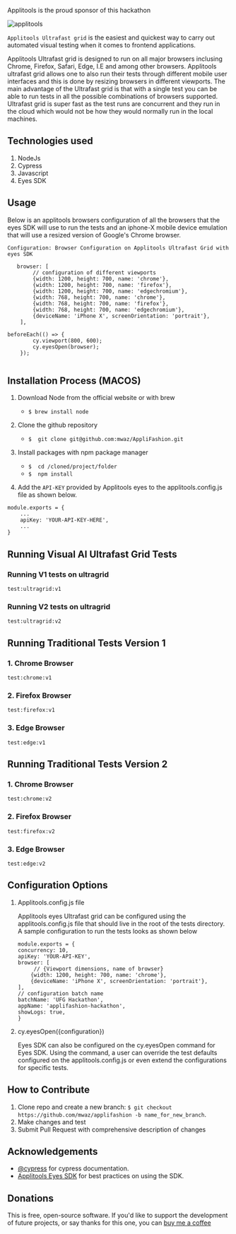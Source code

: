 Applitools is the  proud sponsor of this hackathon

![applitools](https://user-images.githubusercontent.com/10160787/86256908-886abc00-bbc1-11ea-914c-c008705a071a.jpeg)


`Applitools Ultrafast grid` is the easiest and quickest way to carry out automated visual testing when it comes to frontend applications.

<!-- ![GIF demo](img/demo.gif) -->

Applitools Ultrafast grid is designed to run on all major browsers inclusing Chrome, Firefox, Safari, Edge, I.E and among other browsers. Applitools ultrafast grid allows one to also run their tests through different mobile user interfaces and this is done by resizing browsers in different viewports. The main advantage of the Ultrafast grid is that with a single test you can be able to run tests in all the possible combinations of browsers supported. Ultrafast grid is super fast as the test runs are concurrent and they run in the cloud which would not be how they would normally run in the local machines. 

**Technologies used**
---
1. NodeJs
2. Cypress
3. Javascript
4. Eyes SDK

**Usage**
---
Below is an applitools browsers configuration of all the browsers that the eyes SDK will use to run the tests and an iphone-X mobile device emulation that will use a resized version of Google's Chrome browser.

```
Configuration: Browser Configuration on Applitools Ultrafast Grid with eyes SDK

   browser: [
        // configuration of different viewports
        {width: 1200, height: 700, name: 'chrome'},
        {width: 1200, height: 700, name: 'firefox'},
        {width: 1200, height: 700, name: 'edgechromium'},
        {width: 768, height: 700, name: 'chrome'},
        {width: 768, height: 700, name: 'firefox'},
        {width: 768, height: 700, name: 'edgechromium'},
        {deviceName: 'iPhone X', screenOrientation: 'portrait'},
    ],

beforeEach(() => {
        cy.viewport(800, 600);
        cy.eyesOpen(browser);
    });


```

**Installation Process (MACOS)**
---

1. Download Node from the official website or with brew
    + `$ brew install node`

2. Clone the github repository
    + `$  git clone git@github.com:mwaz/AppliFashion.git`

3. Install packages with npm package manager
    + `$  cd /cloned/project/folder`
    + `$  npm install`

4. Add the `API-KEY` provided by Applitools eyes to the applitools.config.js file as shown below.
```
module.exports = {
    ...
    apiKey: 'YOUR-API-KEY-HERE',
    ...
}
```

**Running Visual AI Ultrafast Grid Tests**
---
### Running V1 tests on ultragrid
```
test:ultragrid:v1
```

### Running V2 tests on ultragrid
```
test:ultragrid:v2
```


**Running Traditional Tests Version 1**
---

### 1. Chrome Browser

```
test:chrome:v1
```
### 2. Firefox Browser

```
test:firefox:v1
```

### 3. Edge Browser

```
test:edge:v1
```

**Running Traditional Tests Version 2**
---

### 1. Chrome Browser

```
test:chrome:v2
```
### 2. Firefox Browser

```
test:firefox:v2
```

### 3. Edge Browser

```
test:edge:v2
```

**Configuration Options**
---

1. Applitools.config.js file

    Applitools eyes Ultrafast grid can be configured using the applitools.config.js file that should live in the root of the tests directory. A sample configuration to run the tests looks as shown below

    ```
    module.exports = {
    concurrency: 10,
    apiKey: 'YOUR-API-KEY',
    browser: [
         // {Viewport dimensions, name of browser}
        {width: 1200, height: 700, name: 'chrome'},
        {deviceName: 'iPhone X', screenOrientation: 'portrait'},
    ],
    // configuration batch name
    batchName: 'UFG Hackathon',
    appName: 'applifashion-hackathon',
    showLogs: true,
    }
    ```

2. cy.eyesOpen({configuration})

    Eyes SDK can also be configured on the cy.eyesOpen command for Eyes SDK. Using the command, a user can override the test defaults configured on the applitools.config.js or even extend the configurations for specific tests.


**How to Contribute**
---

1. Clone repo and create a new branch: `$ git checkout https://github.com/mwaz/applifashion -b name_for_new_branch`.
2. Make changes and test
3. Submit Pull Request with comprehensive description of changes

**Acknowledgements**
---

+ [@cypress](https://github.com/cypress-io/cypress) for cypress documentation.
+ [Applitools Eyes SDK](https://github.com/applitools/eyes.sdk.javascript1/tree/master/packages/eyes-cypress) for best practices on using the SDK.

**Donations**
---

This is free, open-source software. If you'd like to support the development of future projects, or say thanks for this one, you can [buy me a coffee](https://buymeacoff.ee/8hyOkXp)